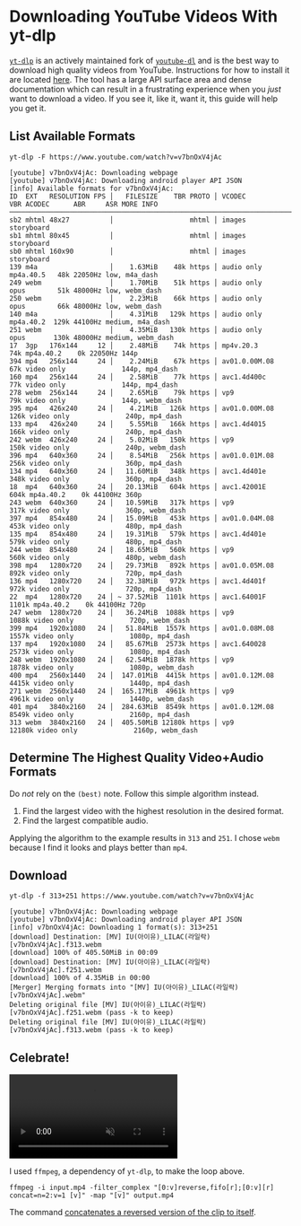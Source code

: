 # Downloading YouTube Videos With yt-dlp

[`yt-dlp`](https://github.com/yt-dlp/yt-dlp) is an actively maintained fork of [`youtube-dl`](https://ytdl-org.github.io/youtube-dl/index.html) and is the best way to download high quality videos from YouTube. Instructions for how to install it are located [here](https://github.com/yt-dlp/yt-dlp#installation). The tool has a large API surface area and dense documentation which can result in a frustrating experience when you *just* want to download a video. If you see it, like it, want it, this guide will help you get it.

## List Available Formats

```plaintext
yt-dlp -F https://www.youtube.com/watch?v=v7bnOxV4jAc
```

```plaintext
[youtube] v7bnOxV4jAc: Downloading webpage
[youtube] v7bnOxV4jAc: Downloading android player API JSON
[info] Available formats for v7bnOxV4jAc:
ID  EXT   RESOLUTION FPS │   FILESIZE    TBR PROTO │ VCODEC           VBR ACODEC      ABR     ASR MORE INFO
────────────────────────────────────────────────────────────────────────────────────────────────────────────────────
sb2 mhtml 48x27          │                   mhtml │ images                                       storyboard
sb1 mhtml 80x45          │                   mhtml │ images                                       storyboard
sb0 mhtml 160x90         │                   mhtml │ images                                       storyboard
139 m4a                  │    1.63MiB    48k https │ audio only           mp4a.40.5   48k 22050Hz low, m4a_dash
249 webm                 │    1.70MiB    51k https │ audio only           opus        51k 48000Hz low, webm_dash
250 webm                 │    2.23MiB    66k https │ audio only           opus        66k 48000Hz low, webm_dash
140 m4a                  │    4.31MiB   129k https │ audio only           mp4a.40.2  129k 44100Hz medium, m4a_dash
251 webm                 │    4.35MiB   130k https │ audio only           opus       130k 48000Hz medium, webm_dash
17  3gp   176x144     12 │    2.48MiB    74k https │ mp4v.20.3        74k mp4a.40.2    0k 22050Hz 144p
394 mp4   256x144     24 │    2.24MiB    67k https │ av01.0.00M.08    67k video only              144p, mp4_dash
160 mp4   256x144     24 │    2.58MiB    77k https │ avc1.4d400c      77k video only              144p, mp4_dash
278 webm  256x144     24 │    2.65MiB    79k https │ vp9              79k video only              144p, webm_dash
395 mp4   426x240     24 │    4.21MiB   126k https │ av01.0.00M.08   126k video only              240p, mp4_dash
133 mp4   426x240     24 │    5.55MiB   166k https │ avc1.4d4015     166k video only              240p, mp4_dash
242 webm  426x240     24 │    5.02MiB   150k https │ vp9             150k video only              240p, webm_dash
396 mp4   640x360     24 │    8.54MiB   256k https │ av01.0.01M.08   256k video only              360p, mp4_dash
134 mp4   640x360     24 │   11.60MiB   348k https │ avc1.4d401e     348k video only              360p, mp4_dash
18  mp4   640x360     24 │   20.13MiB   604k https │ avc1.42001E     604k mp4a.40.2    0k 44100Hz 360p
243 webm  640x360     24 │   10.59MiB   317k https │ vp9             317k video only              360p, webm_dash
397 mp4   854x480     24 │   15.09MiB   453k https │ av01.0.04M.08   453k video only              480p, mp4_dash
135 mp4   854x480     24 │   19.31MiB   579k https │ avc1.4d401e     579k video only              480p, mp4_dash
244 webm  854x480     24 │   18.65MiB   560k https │ vp9             560k video only              480p, webm_dash
398 mp4   1280x720    24 │   29.73MiB   892k https │ av01.0.05M.08   892k video only              720p, mp4_dash
136 mp4   1280x720    24 │   32.38MiB   972k https │ avc1.4d401f     972k video only              720p, mp4_dash
22  mp4   1280x720    24 │ ~ 37.52MiB  1101k https │ avc1.64001F    1101k mp4a.40.2    0k 44100Hz 720p
247 webm  1280x720    24 │   36.24MiB  1088k https │ vp9            1088k video only              720p, webm_dash
399 mp4   1920x1080   24 │   51.84MiB  1557k https │ av01.0.08M.08  1557k video only              1080p, mp4_dash
137 mp4   1920x1080   24 │   85.67MiB  2573k https │ avc1.640028    2573k video only              1080p, mp4_dash
248 webm  1920x1080   24 │   62.54MiB  1878k https │ vp9            1878k video only              1080p, webm_dash
400 mp4   2560x1440   24 │  147.01MiB  4415k https │ av01.0.12M.08  4415k video only              1440p, mp4_dash
271 webm  2560x1440   24 │  165.17MiB  4961k https │ vp9            4961k video only              1440p, webm_dash
401 mp4   3840x2160   24 │  284.63MiB  8549k https │ av01.0.12M.08  8549k video only              2160p, mp4_dash
313 webm  3840x2160   24 │  405.50MiB 12180k https │ vp9           12180k video only              2160p, webm_dash
```

## Determine The Highest Quality Video+Audio Formats

Do *not* rely on the `(best)` note. Follow this simple algorithm instead.

1. Find the largest video with the highest resolution in the desired format.
2. Find the largest compatible audio.

Applying the algorithm to the example results in `313` and `251`. I chose `webm` because I find it looks and plays better than `mp4`.

## Download

```plaintext
yt-dlp -f 313+251 https://www.youtube.com/watch?v=v7bnOxV4jAc
```

```plaintext
[youtube] v7bnOxV4jAc: Downloading webpage
[youtube] v7bnOxV4jAc: Downloading android player API JSON
[info] v7bnOxV4jAc: Downloading 1 format(s): 313+251
[download] Destination: [MV] IU(아이유)_LILAC(라일락) [v7bnOxV4jAc].f313.webm
[download] 100% of 405.50MiB in 00:09
[download] Destination: [MV] IU(아이유)_LILAC(라일락) [v7bnOxV4jAc].f251.webm
[download] 100% of 4.35MiB in 00:00
[Merger] Merging formats into "[MV] IU(아이유)_LILAC(라일락) [v7bnOxV4jAc].webm"
Deleting original file [MV] IU(아이유)_LILAC(라일락) [v7bnOxV4jAc].f251.webm (pass -k to keep)
Deleting original file [MV] IU(아이유)_LILAC(라일락) [v7bnOxV4jAc].f313.webm (pass -k to keep)
```

## Celebrate!

<video src="assets/lilac_loop.mp4" autoplay loop muted playsinline></video>

I used `ffmpeg`, a dependency of `yt-dlp`, to make the loop above.

```plaintext
ffmpeg -i input.mp4 -filter_complex "[0:v]reverse,fifo[r];[0:v][r] concat=n=2:v=1 [v]" -map "[v]" output.mp4
```

The command [concatenates a reversed version of the clip to itself](https://stackoverflow.com/questions/42257354/concat-a-video-with-itself-but-in-reverse-using-ffmpeg).
